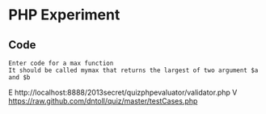# PHP Experiment

## Code
	Enter code for a max function 
	It should be called mymax that returns the largest of two argument $a and $b
 E http://localhost:8888/2013secret/quizphpevaluator/validator.php
 V https://raw.github.com/dntoll/quiz/master/testCases.php
